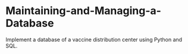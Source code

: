 # Maintaining-and-Managing-a-Database
Implement a database of a vaccine distribution center using Python and SQL.


